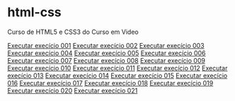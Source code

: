 # html-css
 Curso de HTML5 e CSS3 do Curso em Video

<a href="https://joseguilhermeds.github.io/html-css/exercicios/ex001/">
 
 <a href="https://joseguilhermeds.github.io/html-css/exercicios/ex001/">Executar execício 001</a>
<a href="https://joseguilhermeds.github.io/html-css/exercicios/ex002/">Executar execício 002</a>
<a href="https://joseguilhermeds.github.io/html-css/exercicios/ex003/">Executar execício 003</a>
<a href="https://joseguilhermeds.github.io/html-css/exercicios/ex004/">Executar execício 004</a>
<a href="https://joseguilhermeds.github.io/html-css/exercicios/ex005/">Executar execício 005</a>
<a href="https://joseguilhermeds.github.io/html-css/exercicios/ex006/">Executar execício 006</a>
<a href="https://joseguilhermeds.github.io/html-css/exercicios/ex007/">Executar execício 007</a>
<a href="https://joseguilhermeds.github.io/html-css/exercicios/ex008/">Executar execício 008</a>
<a href="https://joseguilhermeds.github.io/html-css/exercicios/ex009/">Executar execício 009</a>
<a href="https://joseguilhermeds.github.io/html-css/exercicios/ex010/">Executar execício 010</a>
<a href="https://joseguilhermeds.github.io/html-css/exercicios/ex011/">Executar execício 011</a>
<a href="https://joseguilhermeds.github.io/html-css/exercicios/ex012/">Executar execício 012</a>
<a href="https://joseguilhermeds.github.io/html-css/exercicios/ex013/">Executar execício 013</a>
<a href="https://joseguilhermeds.github.io/html-css/exercicios/ex014/">Executar execício 014</a>
<a href="https://joseguilhermeds.github.io/html-css/exercicios/ex015/">Executar execício 015</a>
<a href="https://joseguilhermeds.github.io/html-css/exercicios/ex016/">Executar execício 016</a>
<a href="https://joseguilhermeds.github.io/html-css/exercicios/ex017/">Executar execício 017</a>
<a href="https://joseguilhermeds.github.io/html-css/exercicios/ex018/">Executar execício 018</a>
<a href="https://joseguilhermeds.github.io/html-css/exercicios/ex019/">Executar execício 019</a>
<a href="https://joseguilhermeds.github.io/html-css/exercicios/ex020/">Executar execício 020</a>
<a href="https://joseguilhermeds.github.io/html-css/exercicios/ex021/">Executar execício 021</a>

